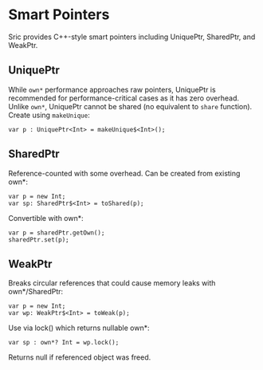 # Smart Pointers

Sric provides C++-style smart pointers including UniquePtr, SharedPtr, and WeakPtr.

## UniquePtr
While `own*` performance approaches raw pointers, UniquePtr is recommended for performance-critical cases as it has zero overhead. Unlike `own*`, UniquePtr cannot be shared (no equivalent to `share` function). Create using `makeUnique`:

```sric
var p : UniquePtr<Int> = makeUnique$<Int>();
```
## SharedPtr
Reference-counted with some overhead. Can be created from existing own*:

```sric
var p = new Int;
var sp: SharedPtr$<Int> = toShared(p);
```
Convertible with own*:

```sric
var p = sharedPtr.getOwn();
sharedPtr.set(p);
```
## WeakPtr
Breaks circular references that could cause memory leaks with own*/SharedPtr:

```sric
var p = new Int;
var wp: WeakPtr$<Int> = toWeak(p);
```
Use via lock() which returns nullable own*:

```sric
var sp : own*? Int = wp.lock();
```
Returns null if referenced object was freed.
